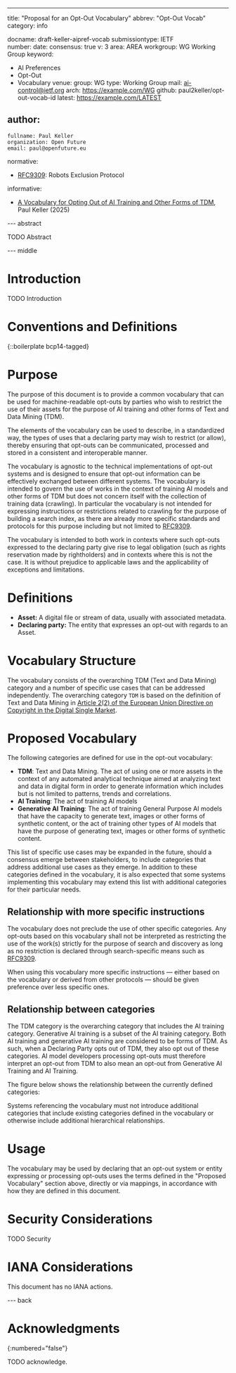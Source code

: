 ---
title: "Proposal for an Opt-Out Vocabulary"
abbrev: "Opt-Out Vocab"
category: info

docname: draft-keller-aipref-vocab
submissiontype: IETF  
number:
date:
consensus: true
v: 3
area: AREA
workgroup: WG Working Group
keyword:
 - AI Preferences
 - Opt-Out
 - Vocabulary
venue:
  group: WG
  type: Working Group
  mail: ai-control@ietf.org
  arch: https://example.com/WG
  github: paul2keller/opt-out-vocab-id
  latest: https://example.com/LATEST

author:
 -
    fullname: Paul Keller
    organization: Open Future
    email: paul@openfuture.eu

normative:

* [RFC9309](https://datatracker.ietf.org/doc/rfc9309/): Robots Exclusion Protocol

informative:

* [A Vocabulary for Opting Out of AI Training and Other Forms of TDM](https://openfuture.eu/publication/a-vocabulary-for-opting-out-of-ai-training-and-other-forms-of-tdm/), Paul Keller (2025)

--- abstract

TODO Abstract


--- middle

# Introduction

TODO Introduction


# Conventions and Definitions

{::boilerplate bcp14-tagged}

# Purpose

The purpose of this document is to provide a common vocabulary that can be used for machine-readable opt-outs by parties who wish to restrict the use of their assets for the purpose of AI training and other forms of Text and Data Mining (TDM).

The elements of the vocabulary can be used to describe, in a standardized way, the types of uses that a declaring party may wish to restrict (or allow), thereby ensuring that opt-outs can be communicated, processed and stored in a consistent and interoperable manner.

The vocabulary is agnostic to the technical implementations of opt-out systems and is designed to ensure that opt-out information can be effectively exchanged between different systems. The vocabulary is intended to govern the use of works in the context of training AI models and other forms of TDM but does not concern itself with the collection of training data (crawling). In particular the vocabulary is not intended for expressing instructions or restrictions related to crawling for the purpose of building a search index, as there are already more specific standards and protocols for this purpose including but not limited to [RFC9309](https://datatracker.ietf.org/doc/rfc9309/).

The vocabulary is intended to both work in contexts where such opt-outs expressed to the declaring party give rise to legal obligation (such as rights reservation made by rightholders) and in contexts where this is not the case. It is without prejudice to applicable laws and the applicability of exceptions and limitations.

# Definitions

* **Asset:** A digital file or stream of data, usually with associated metadata.
* **Declaring party:** The entity that expresses an opt-out with regards to an Asset.

# Vocabulary Structure

The vocabulary consists of the overarching TDM (Text and Data Mining) category and a number of specific use cases that can be addressed independently. The overarching category `TDM` is based on the definition of Text and Data Mining in [Article 2(2) of the European Union Directive on Copyright in the Digital Single Market](https://eur-lex.europa.eu/eli/dir/2019/790/oj/eng#art_2).

# Proposed Vocabulary

The following categories are defined for use in the opt-out vocabulary:

* **TDM**: Text and Data Mining. The act of using one or more assets in the context of any automated analytical technique aimed at analyzing text and data in digital form in order to generate information which includes but is not limited to patterns, trends and correlations.
* **AI Training**: The act of training AI models
* **Generative AI Training**: The act of training General Purpose AI models that have the capacity to generate text, images or other forms of synthetic content, or the act of training other types of AI models that have the purpose of generating text, images or other forms of synthetic content.

This list of specific use cases may be expanded in the future, should a consensus emerge between stakeholders, to include categories that address additional use cases as they emerge. In addition to these categories defined in the vocabulary, it is also expected that some systems implementing this vocabulary may extend this list with additional categories for their particular needs.

## Relationship with more specific instructions

The vocabulary does not preclude the use of other specific categories. Any opt-outs based on this vocabulary shall not be interpreted as restricting the use of the work(s) strictly for the purpose of search and discovery as long as no restriction is declared through search-specific means such as [RFC9309](https://datatracker.ietf.org/doc/rfc9309/).

When using this vocabulary more specific instructions — either based on the vocabulary or derived from other protocols — should be given preference over less specific ones.

## Relationship between categories

The TDM category is the overarching category that includes the AI training category. Generative AI training is a subset of the AI training category. Both AI training and generative AI training are considered to be forms of TDM. As such, when a Declaring Party opts out of TDM, they also opt out of these categories. AI model developers processing opt-outs must therefore interpret an opt-out from TDM to also mean an opt-out from Generative AI Training and AI Training.

The figure below shows the relationship between the currently defined categories:

Systems referencing the vocabulary must not introduce additional categories that include existing categories defined in the vocabulary or otherwise include additional hierarchical relationships.

# Usage

The vocabulary may be used by declaring that an opt-out system or entity expressing or processing opt-outs uses the terms defined in the "Proposed Vocabulary" section above, directly or via mappings, in accordance with how they are defined in this document.

# Security Considerations

TODO Security


# IANA Considerations

This document has no IANA actions.

--- back

# Acknowledgments
{:numbered="false"}

TODO acknowledge.
